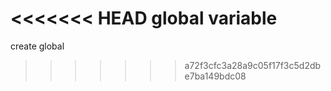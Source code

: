 <<<<<<< HEAD
global variable
=======
create global
>>>>>>> a72f3cfc3a28a9c05f17f3c5d2dbe7ba149bdc08
